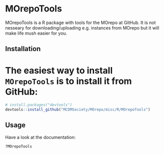 # MOrepoTools

MOrepoTools is a R package with tools for the MOrepo at GitHub. It is not nesseary for
downloading/uploading e.g. instances from MOrepo but it will make life mush easier for you.

## Installation

# The easiest way to install `MOrepoTools` is to install it from GitHub:
 
``` r
# install.packages("devtools")
devtools::install_github("MCDMSociety/MOrepo/misc/R/MOrepoTools")
```


## Usage

Have a look at the documentation:

``` r
?MOrepoTools
```










